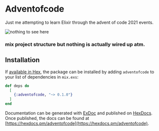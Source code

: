 # Adventofcode

Just me attempting to learn Elixir through the advent of code 2021 events.

![nothing to see here](https://media.giphy.com/media/13d2jHlSlxklVe/giphy.gif)

### mix project structure but nothing is actually wired up atm.

## Installation

If [available in Hex](https://hex.pm/docs/publish), the package can be installed
by adding `adventofcode` to your list of dependencies in `mix.exs`:

```elixir
def deps do
  [
    {:adventofcode, "~> 0.1.0"}
  ]
end
```

Documentation can be generated with [ExDoc](https://github.com/elixir-lang/ex_doc)
and published on [HexDocs](https://hexdocs.pm). Once published, the docs can
be found at [https://hexdocs.pm/adventofcode](https://hexdocs.pm/adventofcode).

